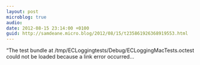 ```yaml
---
layout: post
microblog: true
audio: 
date: 2012-08-15 23:14:00 +0100
guid: http://samdeane.micro.blog/2012/08/15/t235861926368919553.html
---
```

“The test bundle at /tmp/ECLoggingtests/Debug/ECLoggingMacTests.octest could not be loaded because a link error occurred...
